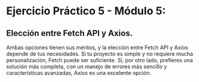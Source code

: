 # Ejercicio Práctico 5 - Módulo 5: 

## Elección entre Fetch API y Axios.

Ambas opciones tienen sus méritos, y la elección entre Fetch API y Axios depende de tus necesidades. Si tu proyecto es simple y no requiere mucha personalización, Fetch puede ser suficiente. Si, por otro lado, prefieres una solución más completa, con un manejo de errores más sencillo y características avanzadas, Axios es una excelente opción.
